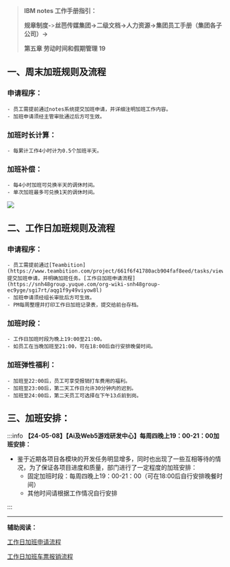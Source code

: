 > **IBM notes 工作手册指引：**
>
> **规章制度-**>**丝芭传媒集团->二级文档->人力资源->集团员工手册（集团各子公司）->**
>
> **第五章 劳动时间和假期管理 19**
>

## 一、周末加班规则及流程
### 申请程序：
    - 员工需提前通过notes系统提交加班申请，并详细注明加班工作内容。
    - 加班申请须经主管审批通过后方可生效。

### 加班时长计算：
    - 每累计工作4小时计为0.5个加班半天。

### 加班补偿：
    - 每4小时加班可兑换半天的调休时间。
    - 单次加班最多可兑换1天的调休时间。

![](https://cdn.nlark.com/yuque/0/2024/png/12926950/1713170130583-2ff1436e-dad8-426c-992e-b7453aaa3615.png)



## 二、工作日加班规则及流程
### 申请程序：
    - 员工需提前通过[Teambition](https://www.teambition.com/project/661f6f41780acb904faf8eed/tasks/view/661f6f41b7f388263305adf7)提交加班申请，并明确加班任务。[工作日加班申请流程](https://snh48group.yuque.com/org-wiki-snh48group-ec9yge/sgi7rt/aqg1f9y49viyow8l)
    - 加班申请须经组长审批后方可生效。
    - PM每周整理并打印工作日加班记录表，提交给前台存档。

### 加班时段：
    - 工作日加班时段为晚上19:00至21:00。
    - 如员工在当晚加班至21:00，可在18:00后自行安排晚餐时间。

### 加班弹性福利：
    - 加班至22:00后，员工可享受报销打车费用的福利。
    - 加班至23:00后，第二天工作日允许30分钟内的迟到。
    - 加班至24:00后，第二天员工可选择在下午13点前到岗。

## 三、加班安排：
:::info
**【24-05-08】【Ai及Web5游戏研发中心】每周四晚上19：00-21：00加班安排：**

+  鉴于近期各项目各模块的开发任务明显增多，同时也出现了一些互相等待的情况，为了保证各项目进度和质量，部门进行了一定程度的加班安排：
    - 固定加班时段：每周四晚上19：00-21：00（可在18:00后自行安排晚餐时间）
    - 其他时间请根据工作情况自行安排  

:::



 

---

**辅助阅读：**

[工作日加班申请流程](https://snh48group.yuque.com/org-wiki-snh48group-ec9yge/rgqlf2/aqg1f9y49viyow8l)

[工作日加班车票报销流程](https://snh48group.yuque.com/org-wiki-snh48group-ec9yge/rgqlf2/xg1fwgesdnrnwxul)







## 
